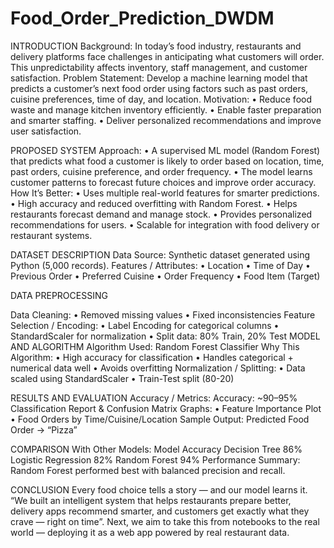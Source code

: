 # Food_Order_Prediction_DWDM
INTRODUCTION Background: In today’s food industry, restaurants and delivery platforms face challenges in anticipating what customers will order. This unpredictability affects inventory, staff management, and customer satisfaction. Problem Statement: Develop a machine learning model that predicts a customer’s next food order using factors such as past orders, cuisine preferences, time of day, and location. Motivation: • Reduce food waste and manage kitchen inventory efficiently. • Enable faster preparation and smarter staffing. • Deliver personalized recommendations and improve user satisfaction.

PROPOSED SYSTEM Approach: • A supervised ML model (Random Forest) that predicts what food a customer is likely to order based on location, time, past orders, cuisine preference, and order frequency. • The model learns customer patterns to forecast future choices and improve order accuracy. How It’s Better: • Uses multiple real-world features for smarter predictions. • High accuracy and reduced overfitting with Random Forest. • Helps restaurants forecast demand and manage stock. • Provides personalized recommendations for users. • Scalable for integration with food delivery or restaurant systems.

DATASET DESCRIPTION Data Source: Synthetic dataset generated using Python (5,000 records). Features / Attributes: • Location • Time of Day • Previous Order • Preferred Cuisine • Order Frequency • Food Item (Target)

DATA PREPROCESSING

Data Cleaning: • Removed missing values • Fixed inconsistencies
Feature Selection / Encoding: • Label Encoding for categorical columns • StandardScaler for normalization • Split data: 80% Train, 20% Test
MODEL AND ALGORITHM Algorithm Used: Random Forest Classifier Why This Algorithm: • High accuracy for classification • Handles categorical + numerical data well • Avoids overfitting Normalization / Splitting: • Data scaled using StandardScaler • Train-Test split (80-20)

RESULTS AND EVALUATION Accuracy / Metrics: Accuracy: ~90–95% Classification Report & Confusion Matrix Graphs: • Feature Importance Plot • Food Orders by Time/Cuisine/Location Sample Output: Predicted Food Order → “Pizza”

COMPARISON With Other Models: Model Accuracy Decision Tree 86% Logistic Regression 82% Random Forest 94% Performance Summary: Random Forest performed best with balanced precision and recall.

CONCLUSION Every food choice tells a story — and our model learns it. “We built an intelligent system that helps restaurants prepare better, delivery apps recommend smarter, and customers get exactly what they crave — right on time”. Next, we aim to take this from notebooks to the real world — deploying it as a web app powered by real restaurant data.
